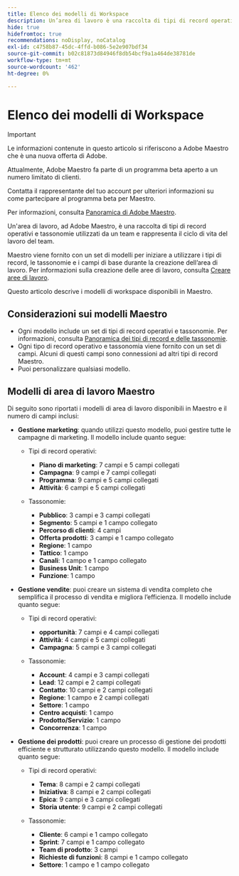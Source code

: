 ```yaml
---
title: Elenco dei modelli di Workspace
description: Un’area di lavoro è una raccolta di tipi di record operativi e tassonomie utilizzati da un team e rappresenta il ciclo di vita del lavoro del team. Maestro viene fornito con un set di modelli per iniziare a utilizzare i tipi di record, le tassonomie e i campi di base durante la creazione dell’area di lavoro.
hide: true
hidefromtoc: true
recommendations: noDisplay, noCatalog
exl-id: c4758b87-45dc-4ffd-b086-5e2e907bdf34
source-git-commit: b02c81873d84946f8db54bcf9a1a464de38781de
workflow-type: tm+mt
source-wordcount: '462'
ht-degree: 0%

---
```


<!--update the metadata with real information when making this available in TOC and in the left nav:
---
title: List of available workspace templates
description: You can use templates to create workspaces. This article provides a list of available workspace templates
hidefromtoc: yes
hide: yes
author: Alina
feature: Work Management
role: User
---

-->

# Elenco dei modelli di Workspace

>[!IMPORTANT]
>
>Le informazioni contenute in questo articolo si riferiscono a Adobe Maestro che è una nuova offerta di Adobe.
>
>Attualmente, Adobe Maestro fa parte di un programma beta aperto a un numero limitato di clienti.
>
>Contatta il rappresentante del tuo account per ulteriori informazioni su come partecipare al programma beta per Maestro.
>
>Per informazioni, consulta [Panoramica di Adobe Maestro](../maestro-overview.md).

Un&#39;area di lavoro, ad Adobe Maestro, è una raccolta di tipi di record operativi e tassonomie utilizzati da un team e rappresenta il ciclo di vita del lavoro del team.

Maestro viene fornito con un set di modelli per iniziare a utilizzare i tipi di record, le tassonomie e i campi di base durante la creazione dell’area di lavoro. Per informazioni sulla creazione delle aree di lavoro, consulta [Creare aree di lavoro](../architecture-and-fields/create-workspaces.md).

Questo articolo descrive i modelli di workspace disponibili in Maestro.

## Considerazioni sui modelli Maestro

* Ogni modello include un set di tipi di record operativi e tassonomie. Per informazioni, consulta [Panoramica dei tipi di record e delle tassonomie](../architecture-and-fields/overview-of-record-types-and-taxonomies.md).
* Ogni tipo di record operativo e tassonomia viene fornito con un set di campi. Alcuni di questi campi sono connessioni ad altri tipi di record Maestro.
* Puoi personalizzare qualsiasi modello.

<!-- I modeled this article by the "List of available Blueprints" and that articles does not have an Access area

## Access requirements

You must have the following: 

<table style="table-layout:auto">
 <col>
 </col>
 <col>
 </col>
 <tbody>
  <tr>
   <td role="rowheader"><p>Adobe Workfront plan*</p></td>
   <td>
<p>Any</p>
<!--the above is only for closed beta; when going to GA - activate the following plans:    
<p>Current plan: Prime and Ultimate</p>
<p>Legacy plan: Enterprise</p>->
   </td>
  </tr>
  <tr>
   <td role="rowheader"><p>Adobe Workfront license*</p></td>
   <td>
   <p>Any</p> 
  <p>For more information, see <a href="../../administration-and-setup/add-users/access-levels-and-object-permissions/wf-licenses.md" class="MCXref xref">Adobe Workfront licenses overview</a>.</p> </td>
  </tr>
  <tr>
   <td role="rowheader"><p>Product</p></td>
   <td>
   <p> Adobe Workfront</p> </td>
  </tr>
  <tr>
   <td role="rowheader">Access level*</td>
   <td> <p>Any</p>  
</td>
  </tr>
<tr>
   <td role="rowheader">Layout template</td>
   <td> <p>Your system administrator must add the Maestro area in your layout template. For information, see the "Enable Maestro for the users in your Workfront instance" section in the article <a href="../maestro/maestro-overview.md">Adobe Maestro overview</a>. </p>  
</td>
  </tr>
 </tbody>
</table>

>[!NOTE]
>
>*If you don't have access, ask your Workfront administrator if they set additional restrictions in your access level. For information on how a Workfront administrator can change your access level, see [Create or modify custom access levels](../administration-and-setup/add-users/configure-and-grant-access/create-modify-access-levels.md).

-->

## Modelli di area di lavoro Maestro

Di seguito sono riportati i modelli di area di lavoro disponibili in Maestro e il numero di campi inclusi:

* **Gestione marketing**: quando utilizzi questo modello, puoi gestire tutte le campagne di marketing. Il modello include quanto segue:

   * Tipi di record operativi:

      * **Piano di marketing**: 7 campi e 5 campi collegati
      * **Campagna**: 9 campi e 7 campi collegati
      * **Programma**: 9 campi e 5 campi collegati
      * **Attività**: 6 campi e 5 campi collegati
   * Tassonomie:
      * **Pubblico**: 3 campi e 3 campi collegati
      * **Segmento**: 5 campi e 1 campo collegato
      * **Percorso di clienti**: 4 campi
      * **Offerta prodotti**: 3 campi e 1 campo collegato
      * **Regione**: 1 campo
      * **Tattico**: 1 campo
      * **Canali**: 1 campo e 1 campo collegato
      * **Business Unit**: 1 campo
      * **Funzione**: 1 campo

* **Gestione vendite**: puoi creare un sistema di vendita completo che semplifica il processo di vendita e migliora l’efficienza. Il modello include quanto segue:

   * Tipi di record operativi:

      * **opportunità**: 7 campi e 4 campi collegati
      * **Attività**: 4 campi e 5 campi collegati
      * **Campagna**: 5 campi e 3 campi collegati
   * Tassonomie:
      * **Account**: 4 campi e 3 campi collegati
      * **Lead**: 12 campi e 2 campi collegati
      * **Contatto**: 10 campi e 2 campi collegati
      * **Regione**: 1 campo e 2 campi collegati
      * **Settore**: 1 campo
      * **Centro acquisti**: 1 campo
      * **Prodotto/Servizio**: 1 campo
      * **Concorrenza**: 1 campo

* **Gestione dei prodotti**: puoi creare un processo di gestione dei prodotti efficiente e strutturato utilizzando questo modello. Il modello include quanto segue:

   * Tipi di record operativi:

      * **Tema**: 8 campi e 2 campi collegati
      * **Iniziativa**: 8 campi e 2 campi collegati
      * **Epica**: 9 campi e 3 campi collegati
      * **Storia utente**: 9 campi e 2 campi collegati

   * Tassonomie:

      * **Cliente**: 6 campi e 1 campo collegato
      * **Sprint**: 7 campi e 1 campo collegato
      * **Team di prodotto**: 3 campi
      * **Richieste di funzioni**: 8 campi e 1 campo collegato
      * **Settore**: 1 campo e 1 campo collegato

